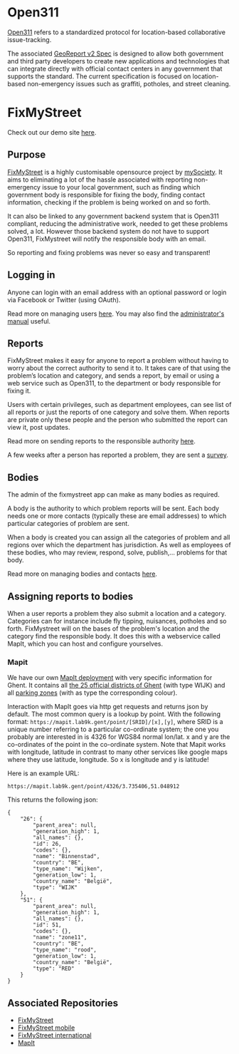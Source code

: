 # Open311
[Open311](http://www.open311.org/) refers to a standardized protocol for location-based collaborative issue-tracking. 

The associated [GeoReport v2 Spec](http://wiki.open311.org/GeoReport_v2/) is designed to allow both government and third 
party developers to create new applications and technologies that can integrate directly with official 
contact centers in any government that supports the standard. The current specification is focused on location-based 
non-emergency issues such as graffiti, potholes, and street cleaning.

# FixMyStreet
Check out our demo site [here](http://fixmystreet.lab9k.gent:8000).

## Purpose
[FixMyStreet](http://fixmystreet.org/overview/) is a highly customisable opensource project by [mySociety](https://www.mysociety.org/). It aims to 
eliminating a lot of the hassle associated with reporting non-emergency issue to your local government, such as finding 
which government body is responsible for fixing the body, finding contact information, checking if the problem is being 
worked on and so forth.
 
It can also be linked to any government backend system that is Open311 compliant, reducing the administrative work, 
needed to get these problems solved, a lot. However those backend system do not have to support Open311, 
FixMystreet will notify the responsible body with an email.

So reporting and fixing problems was never so easy and transparent!

## Logging in
Anyone can login with an email address with an optional password or login via Facebook or Twitter (using OAuth).

Read more on managing users [here](http://fixmystreet.org/running/users/). 
You may also find the [administrator's manual](http://fixmystreet.org/running/admin_manual/) useful.

## Reports
FixMyStreet makes it easy for anyone to report a problem without having to worry about the 
correct authority to send it to. It takes care of that using the problem’s location and category, and sends a report, by 
email or using a web service such as Open311, to the department or body responsible for fixing it.

Users with certain privileges, such as department employees, can see list of all reports or just the reports of one 
category and solve them. When reports are private only these people and the person who submitted the report can view it, 
post updates.

Read more on sending reports to the responsible authority [here](http://fixmystreet.org/customising/send_reports/).

A few weeks after a person has reported a problem, they are sent a [survey](http://fixmystreet.org/running/surveys/).

## Bodies
The admin of the fixmystreet app can make as many bodies as required. 

A body is the authority to which problem reports will be sent. Each body needs one or more contacts 
(typically these are email addresses) to which particular categories of problem are sent.

When a body is created you can assign all the categories of problem and all regions over which the department 
has jurisdiction. As well as employees of these bodies, who may review, respond, solve, publish,... 
problems for that body.

Read more on managing bodies and contacts [here](http://fixmystreet.org/running/bodies_and_contacts/).

## Assigning reports to bodies
When a user reports a problem they also submit a location and a category. Categories can for instance include fly 
tipping, nuisances, potholes and so forth. FixMystreet will on the bases of the problem's location and the category find 
the responsible body. It does this with a webservice called MapIt, which you can host and configure yourselves.

### Mapit
We have our own [MapIt deployment](https://mapit.lab9k.gent/) with very specific information for Ghent.
It contains all [the 25 official districts of Ghent](https://stad.gent/over-gent-en-het-stadsbestuur/over-gent/gent-25-wijken) 
(with type WIJK) and all [parking zones](https://stad.gent/mobiliteitsplan/het-parkeerplan/webkaart-parkeerplan) 
(with as type the corresponding colour).

Interaction with MapIt goes via http get requests and returns json by default.
The most common query is a lookup by point. With the following format:
 `https://mapit.lab9k.gent/point/[SRID]/[x],[y]`, where SRID is a unique number referring to a particular co-ordinate 
 system; the one you probably are interested in is 4326 for WGS84 normal lon/lat. x and y are the co-ordinates of the 
 point in the co-ordinate system. Note that Mapit works with longitude, latitude in contrast to many other services like 
 google maps where they use latitude, longitude. So x is longitude and y is latitude!

Here is an example URL:

    https://mapit.lab9k.gent/point/4326/3.735406,51.048912

This returns the following json:

    {
        "26": {
            "parent_area": null,
            "generation_high": 1,
            "all_names": {},
            "id": 26,
            "codes": {},
            "name": "Binnenstad",
            "country": "BE",
            "type_name": "Wijken",
            "generation_low": 1,
            "country_name": "België",
            "type": "WIJK"
        },
        "51": {
            "parent_area": null,
            "generation_high": 1,
            "all_names": {},
            "id": 51,
            "codes": {},
            "name": "zone11",
            "country": "BE",
            "type_name": "rood",
            "generation_low": 1,
            "country_name": "België",
            "type": "RED"
        }
    }

## Associated Repositories
+ [FixMyStreet](https://github.com/mysociety/fixmystreet)
+ [FixMyStreet mobile](https://github.com/mysociety/fixmystreet-mobile)
+ [FixMyStreet international](https://github.com/mysociety/fixmystreet-international)
+ [MapIt](https://github.com/mysociety/mapit)
